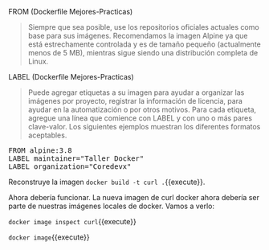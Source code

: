 FROM (Dockerfile Mejores-Practicas)

>Siempre que sea posible, use los repositorios oficiales actuales como base para sus imágenes.
Recomendamos la imagen Alpine ya que está estrechamente controlada y es de tamaño pequeño (actualmente menos de 5 MB),
mientras sigue siendo una distribución completa de Linux.

LABEL (Dockerfile Mejores-Practicas)
>Puede agregar etiquetas a su imagen para ayudar a organizar las imágenes por proyecto, registrar la información de licencia, para ayudar en la automatización o por otros motivos. Para cada etiqueta, agregue una línea que comience con LABEL y con uno o más pares clave-valor. Los siguientes ejemplos muestran los diferentes formatos aceptables.


<pre class="file" data-filename="Dockerfile" data-target="replace">FROM alpine:3.8
LABEL maintainer="Taller Docker"
LABEL organization="Coredevx"
</pre>

Reconstruye la imagen `docker build -t curl .`{{execute}}.

Ahora debería funcionar. La nueva imagen de curl docker ahora debería ser parte de nuestras imágenes locales de docker. Vamos a verlo:

`docker image inspect curl`{{execute}}          

`docker image`{{execute}} 
